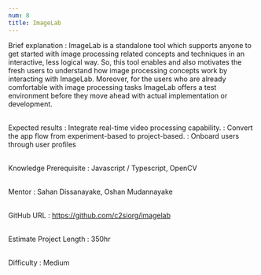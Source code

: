 ```yaml
---
num: 8
title: ImageLab
---
```


Brief explanation
: ImageLab is a standalone tool which supports anyone to get started with image processing related concepts and techniques in an interactive, less logical way. So, this tool enables and also motivates the fresh users to understand how image processing concepts work by interacting with ImageLab. Moreover, for the users who are already comfortable with image processing tasks ImageLab offers a test environment before they move ahead with actual implementation or development.
<br><br>

Expected results
: Integrate real-time video processing capability.
: Convert the app flow from experiment-based to project-based.
: Onboard users through user profiles 
<br><br>

Knowledge Prerequisite
: Javascript / Typescript, OpenCV
<br><br>

Mentor
: Sahan Dissanayake, Oshan Mudannayake
<br><br>

GitHub URL
: https://github.com/c2siorg/imagelab
<br><br>

Estimate Project Length
: 350hr
<br><br>

Difficulty
:  Medium
